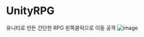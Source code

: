 # UnityRPG
유니티로 만든 간단한 RPG
왼쪽클릭으로 이동 공격
![image](https://user-images.githubusercontent.com/22016466/144973569-a8cdf654-231f-40fc-9e1e-562b4d17e5d9.png)
